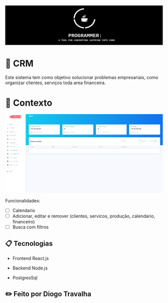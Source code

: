 ![Screenshot](banneradm.png)

# 🚀 CRM

Este sistema tem como objetivo solucionar problemas empresariais, como organizar clientes, serviços toda area financeira.

# 🧠 Contexto

![Screenshot](crm.png)

Funcionalidades:
- [ ] Calendario
- [ ] Adicionar, editar e remover (clientes, servicos, produção, calendario, financeiro)
- [ ] Busca com filtros

## 📋 Tecnologias

- Frontend React.js

- Backend Node.js

- PostgresSql

## ✏️ Feito por Diogo Travalha




